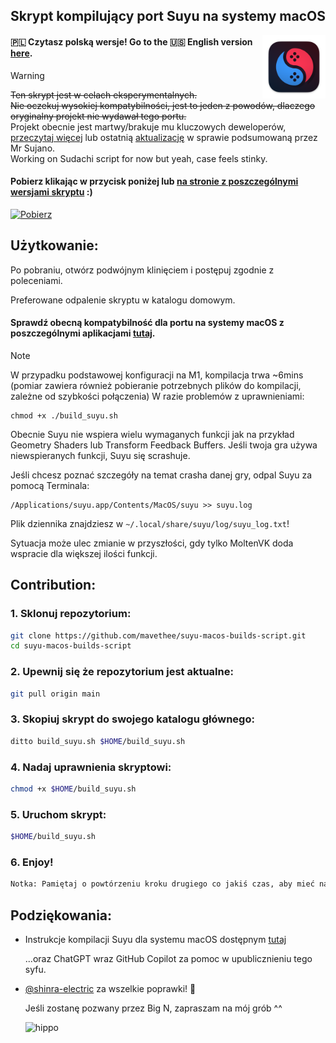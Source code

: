 ## Skrypt kompilujący port Suyu na systemy macOS

<img src="./assets/icons/suyu.png" width="20%" height="20%" align="right"/> 

#### 🇵🇱 Czytasz polską wersje! Go to the 🇺🇸 English version [here](README.md).

> [!WARNING]
> ~~Ten skrypt jest w celach eksperymentalnych.<br> 
> Nie oczekuj wysokiej kompatybilności, jest to jeden z powodów,
> dlaczego oryginalny projekt nie wydawał tego portu.~~<br>
> Projekt obecnie jest martwy/brakuje mu kluczowych deweloperów, [przeczytaj więcej](https://pastebin.com/6FYdz9Sr) lub ostatnią [aktualizację](https://www.youtube.com/watch?v=LG8RBEojCxI) w sprawie podsumowaną przez Mr Sujano.<br>
> Working on Sudachi script for now but yeah,
> case feels stinky.

#### Pobierz klikając w przycisk poniżej lub [na stronie z poszczególnymi wersjami skryptu](https://github.com/mavethee/suyu-macos-builds-script/releases) :)

[![Pobierz](https://img.shields.io/badge/Download-v0.0.10-brightgreen)](https://github.com/mavethee/suyu-macos-builds-script/releases/download/0.0.10/build_suyu.sh)

## Użytkowanie:

Po pobraniu, otwórz podwójnym klinięciem i postępuj zgodnie z poleceniami.

Preferowane odpalenie skryptu w katalogu domowym.

#### Sprawdź obecną kompatybilność dla portu na systemy macOS z poszczególnymi aplikacjami [tutaj](./assets/compatibility/compatibility_pl_PL.md).

> [!NOTE]
> W przypadku podstawowej konfiguracji na M1, kompilacja trwa ~6mins (pomiar zawiera również pobieranie potrzebnych plików do kompilacji, zależne od szybkości połączenia)
> W razie problemów z uprawnieniami:
> ```
> chmod +x ./build_suyu.sh
> ```
>
> Obecnie Suyu nie wspiera wielu wymaganych funkcji jak na przykład Geometry Shaders lub Transform Feedback Buffers.
> Jeśli twoja gra używa niewspieranych funkcji, Suyu się scrashuje.
>
> Jeśli chcesz poznać szczegóły na temat crasha danej gry, odpal Suyu za pomocą Terminala:
>
> ```
> /Applications/suyu.app/Contents/MacOS/suyu >> suyu.log
> ```
>
> Plik dziennika znajdziesz w `~/.local/share/suyu/log/suyu_log.txt`!
>
> Sytuacja może ulec zmianie w przyszłości, gdy tylko MoltenVK doda wspracie dla większej ilości funkcji.

## Contribution:

### 1. Sklonuj repozytorium:

```sh
git clone https://github.com/mavethee/suyu-macos-builds-script.git
cd suyu-macos-builds-script
```

### 2. Upewnij się że repozytorium jest aktualne:

```sh
git pull origin main
```

### 3. Skopiuj skrypt do swojego katalogu głównego:

```sh
ditto build_suyu.sh $HOME/build_suyu.sh
```

### 4. Nadaj uprawnienia skryptowi:

```sh
chmod +x $HOME/build_suyu.sh
```

### 5. Uruchom skrypt:

```sh
$HOME/build_suyu.sh
```

### 6. Enjoy!

```sh
Notka: Pamiętaj o powtórzeniu kroku drugiego co jakiś czas, aby mieć najaktualniejszy skrypt.
```

## Podziękowania:

-   Instrukcje kompilacji Suyu dla systemu macOS dostępnym [tutaj](https://git.suyu.dev/suyu/suyu/wiki/Building-for-macOS)

    ...oraz ChatGPT wraz GitHub Copilot za pomoc w upublicznieniu tego syfu.

-   [@shinra-electric](https://github.com/shinra-electric) za wszelkie poprawki! 🍻

    Jeśli zostanę pozwany przez Big N, zapraszam na mój grób ^^

    ![hippo](https://media.tenor.com/uH3ibKuHMSQAAAAC/anime-citrus.gif)
